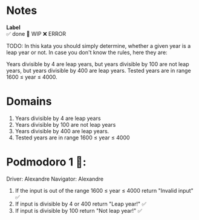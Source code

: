 # Notes

**Label**  
✅ done 🚧 WIP ❌ ERROR

TODO: In this kata you should simply determine, whether a given year is a leap year or not. In case you don't know the rules, here they are:

Years divisible by 4 are leap years,
but years divisible by 100 are not leap years,
but years divisible by 400 are leap years.
Tested years are in range 1600 ≤ year ≤ 4000.

# Domains
1. Years divisible by 4 are leap years
2. Years divisible by 100 are not leap years
3. Years divisible by 400 are leap years.
4. Tested years are in range 1600 ≤ year ≤ 4000

# Podmodoro 1 🍅:
Driver: Alexandre
Navigator: Alexandre

1. If the input is out of the range 1600 ≤ year ≤ 4000 return "Invalid input" ✅
2. If input is divisible by 4 or 400 return "Leap year!" ✅
3. If input is divisible by 100 return "Not leap year!" ✅
